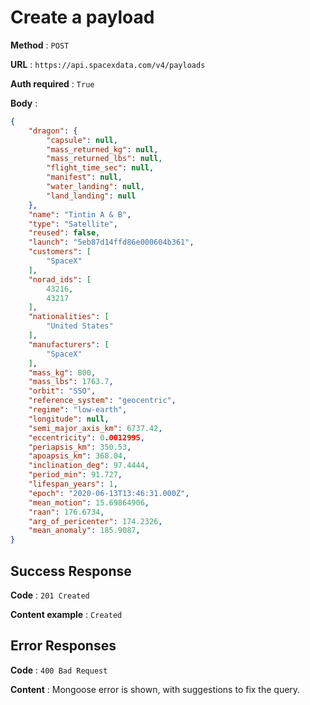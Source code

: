 # Create a payload

**Method** : `POST`

**URL** : `https://api.spacexdata.com/v4/payloads`

**Auth required** : `True`

**Body** :

```json
{
    "dragon": {
        "capsule": null,
        "mass_returned_kg": null,
        "mass_returned_lbs": null,
        "flight_time_sec": null,
        "manifest": null,
        "water_landing": null,
        "land_landing": null
    },
    "name": "Tintin A & B",
    "type": "Satellite",
    "reused": false,
    "launch": "5eb87d14ffd86e000604b361",
    "customers": [
        "SpaceX"
    ],
    "norad_ids": [
        43216,
        43217
    ],
    "nationalities": [
        "United States"
    ],
    "manufacturers": [
        "SpaceX"
    ],
    "mass_kg": 800,
    "mass_lbs": 1763.7,
    "orbit": "SSO",
    "reference_system": "geocentric",
    "regime": "low-earth",
    "longitude": null,
    "semi_major_axis_km": 6737.42,
    "eccentricity": 0.0012995,
    "periapsis_km": 350.53,
    "apoapsis_km": 368.04,
    "inclination_deg": 97.4444,
    "period_min": 91.727,
    "lifespan_years": 1,
    "epoch": "2020-06-13T13:46:31.000Z",
    "mean_motion": 15.69864906,
    "raan": 176.6734,
    "arg_of_pericenter": 174.2326,
    "mean_anomaly": 185.9087,
}
```

## Success Response

**Code** : `201 Created`

**Content example** : `Created`

## Error Responses

**Code** : `400 Bad Request`

**Content** : Mongoose error is shown, with suggestions to fix the query.
